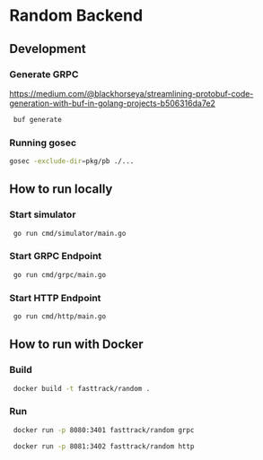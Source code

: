 # Random Backend

## Development

### Generate GRPC

https://medium.com/@blackhorseya/streamlining-protobuf-code-generation-with-buf-in-golang-projects-b506316da7e2

```bash
 buf generate
```

### Running gosec
```bash
gosec -exclude-dir=pkg/pb ./...
```

## How to run locally

### Start simulator
```bash
 go run cmd/simulator/main.go
```

### Start GRPC Endpoint
```bash
 go run cmd/grpc/main.go
```

### Start HTTP Endpoint
```bash
 go run cmd/http/main.go
```

## How to run with Docker

### Build
```bash
 docker build -t fasttrack/random .
```

### Run
```bash
 docker run -p 8080:3401 fasttrack/random grpc
```
```bash
 docker run -p 8081:3402 fasttrack/random http
```
